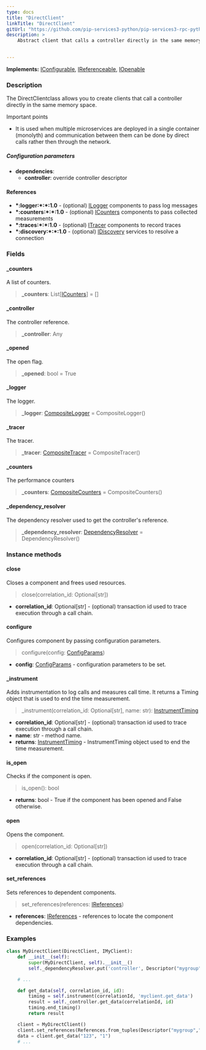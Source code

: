 ```yaml
---
type: docs
title: "DirectClient"
linkTitle: "DirectClient"
gitUrl: "https://github.com/pip-services3-python/pip-services3-rpc-python"
description: >
    Abstract client that calls a controller directly in the same memory space.

   
---
```


**Implements:** [IConfigurable](../../../commons/config/iconfigurable), [IReferenceable](../../../commons/refer/ireferenceable), [IOpenable](../../../commons/run/iopenable)

### Description

The DirectClientclass allows you to create clients that call a controller directly in the same memory space.

Important points

-  It is used when multiple microservices are deployed in a single container (monolyth) and communication between them can be done by direct calls rather then through the network.

##### Configuration parameters

- **dependencies**:
    - **controller**: override controller descriptor

#### References

- **\*:logger:\*:\*:1.0** - (optional) [ILogger](../../../components/log/ilogger) components to pass log messages
- **\*:counters:\*:\*:1.0** - (optional) [ICounters](../../../components/count/icounters) components to pass collected measurements
- **\*:traces:\*:\*:1.0** - (optional) [ITracer](../../../components/trace/itracer) components to record traces
- **\*:discovery:\*:\*:1.0** - (optional) [IDiscovery](../../../components/connect/idiscovery) services to resolve a connection


### Fields

<span class="hide-title-link">

#### _counters
A list of counters.
> **_counters**: List[[ICounters](../icounters)] = []

#### _controller
The controller reference.
> **_controller**: Any

#### _opened
The open flag.
> **_opened**: bool = True

#### _logger
The logger.
> **_logger**: [CompositeLogger](../../../components/log/composite_logger) = CompositeLogger()

#### _tracer
The tracer.
> **_tracer**: [CompositeTracer](../../../components/trace/composite_tracer) = CompositeTracer()

#### _counters
The performance counters
> **_counters**: [CompositeCounters](../../../components/count/composite_counters) = CompositeCounters()

#### _dependency_resolver
The dependency resolver used to get the controller's reference.
> **_dependency_resolver**: [DependencyResolver](../../../commons/refer/dependency_resolver) = DependencyResolver()

</span>



### Instance methods

#### close
Closes a component and frees used resources.

> close(correlation_id: Optional[str])

- **correlation_id**: Optional[str] - (optional) transaction id used to trace execution through a call chain.


#### configure
Configures component by passing configuration parameters.

> configure(config: [ConfigParams](../../../commons/config/config_params))

- **config**: [ConfigParams](../../../commons/config/config_params) - configuration parameters to be set.


#### _instrument
Adds instrumentation to log calls and measures call time.
It returns a Timing object that is used to end the time measurement.

> _instrument(correlation_id: Optional[str], name: str): [InstrumentTiming](../../services/instrument_timing)

- **correlation_id**: Optional[str] - (optional) transaction id used to trace execution through a call chain.
- **name**: str - method name.
- **returns**: [InstrumentTiming](../../services/instrument_timing) - InstrumentTiming object used to end the time measurement.



#### is_open
Checks if the component is open.

> is_open(): bool

- **returns**: bool - True if the component has been opened and False otherwise.


#### open
Opens the component.

> open(correlation_id: Optional[str])

- **correlation_id**: Optional[str] - (optional) transaction id used to trace execution through a call chain.


#### set_references
Sets references to dependent components.

> set_references(references: [IReferences](../../../commons/refer/ireferences))

- **references**: [IReferences](../../../commons/refer/ireferences) - references to locate the component dependencies.

### Examples

```python
class MyDirectClient(DirectClient, IMyClient):
    def __init__(self):
        super(MyDirectClient, self).__init__()
        self._dependencyResolver.put('controller', Descriptor("mygroup", "controller", "*", "*", "*"))

    # ...

    def get_data(self, correlation_id, id):
        timing = self.instrument(correlationId, 'myclient.get_data')
        result = self._controller.get_data(correlationId, id)
        timing.end_timing()
        return result

    client = MyDirectClient()
    client.set_references(References.from_tuples(Descriptor("mygroup","controller","default","default","1.0"), controller))
    data = client.get_data("123", "1")
    # ...
```

